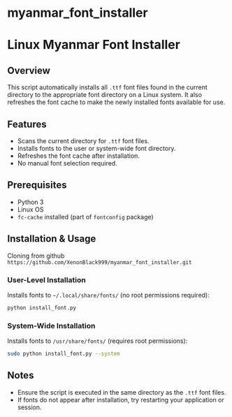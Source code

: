 # myanmar_font_installer
# Linux Myanmar Font Installer

## Overview
This script automatically installs all `.ttf` font files found in the current directory to the appropriate font directory on a Linux system. It also refreshes the font cache to make the newly installed fonts available for use.

## Features
- Scans the current directory for `.ttf` font files.
- Installs fonts to the user or system-wide font directory.
- Refreshes the font cache after installation.
- No manual font selection required.

## Prerequisites
- Python 3
- Linux OS
- `fc-cache` installed (part of `fontconfig` package)

## Installation & Usage
Cloning from github `https://github.com/XenonBlack999/myanmar_font_installer.git`

### User-Level Installation
Installs fonts to `~/.local/share/fonts/` (no root permissions required):
```sh
python install_font.py
```

### System-Wide Installation
Installs fonts to `/usr/share/fonts/` (requires root permissions):
```sh
sudo python install_font.py --system
```

## Notes
- Ensure the script is executed in the same directory as the `.ttf` font files.
- If fonts do not appear after installation, try restarting your application or session.

